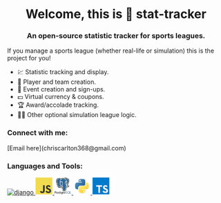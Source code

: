 <h1 align="center">Welcome, this is 👋 stat-tracker</h1>
<h3 align="center">An open-source statistic tracker for sports leagues.</h3>
<p>If you manage a sports league (whether real-life or simulation) this is the project for you!</p>

- 💹 Statistic tracking and display.
- 👶 Player and team creation.
- 🥳 Event creation and sign-ups.
- 💵 Virtual currency & coupons.
- 🏆 Award/accolade tracking.
- 👨‍🔬 Other optional simulation league logic.

<h3 align="left">Connect with me:</h3>
[Email here](chriscarlton368@gmail.com)
<p align="left">
</p>

<h3 align="left">Languages and Tools:</h3>
<p align="left"> <a href="https://www.djangoproject.com/" target="_blank" rel="noreferrer"> <img src="https://cdn.worldvectorlogo.com/logos/django.svg" alt="django" width="40" height="40"/> </a> <a href="https://developer.mozilla.org/en-US/docs/Web/JavaScript" target="_blank" rel="noreferrer"> <img src="https://raw.githubusercontent.com/devicons/devicon/master/icons/javascript/javascript-original.svg" alt="javascript" width="40" height="40"/> </a> <a href="https://www.postgresql.org" target="_blank" rel="noreferrer"> <img src="https://raw.githubusercontent.com/devicons/devicon/master/icons/postgresql/postgresql-original-wordmark.svg" alt="postgresql" width="40" height="40"/> </a> <a href="https://www.python.org" target="_blank" rel="noreferrer"> <img src="https://raw.githubusercontent.com/devicons/devicon/master/icons/python/python-original.svg" alt="python" width="40" height="40"/> </a> <a href="https://www.typescriptlang.org/" target="_blank" rel="noreferrer"> <img src="https://raw.githubusercontent.com/devicons/devicon/master/icons/typescript/typescript-original.svg" alt="typescript" width="40" height="40"/> </a> </p>
